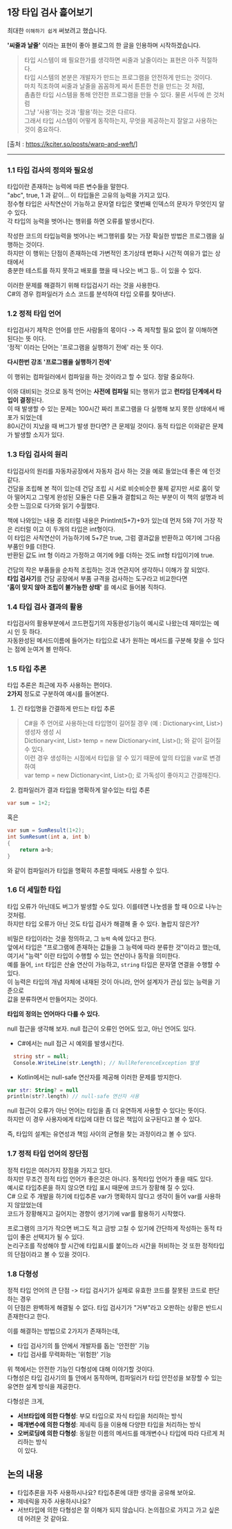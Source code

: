 ## 1장 타입 검사 흝어보기
최대한 `이해하기 쉽게` 써보려고 했습니다. 

**'씨줄과 날줄'** 이라는 표현이 좋아 블로그의 한 글을 인용하며 시작하겠습니다.

> 타입 시스템이 왜 필요한가를 생각하면 씨줄과 날줄이라는 표현은 아주 적절하다.  
>타입 시스템의 본분은 개발자가 만드는 프로그램을 안전하게 만드는 것이다.  
>마치 직조하여 씨줄과 날줄을 꼼꼼하게 짜서 튼튼한 천을 만드는 것 처럼,  
>촘촘한 타입 시스템을 통해 안전한 프로그램을 만들 수 있다. 물론 서두에 쓴 것처럼  
>그냥 '사용'하는 것과 '활용'하는 것은 다르다.  
>그래서 타입 시스템이 어떻게 동작하는지, 무엇을 제공하는지 잘알고 사용하는 것이 중요하다.  

[출처 : https://kciter.so/posts/warp-and-weft/]

---
### 1.1 타입 검사의 정의와 필요성
타입이란 존재하는 능력에 따른 변수들을 말한다.  
"abc", true, 1 과 같이... 이 타입들은 고유의 능력을 가지고 있다.  
정수형 타입은 사칙연산이 가능하고 문자열 타입은 몇번째 인덱스의 문자가 무엇인지 알 수 있다.  
각 타입의 능력을 벗어나는 행위를 하면 오류를 발생시킨다.  

작성한 코드의 타입능력을 벗어나는 버그행위를 찾는 가장 확실한 방법은 프로그램을 실행하는 것이다.  
하지만 이 행위는 단점이 존재하는데 가변적인 초기상태 변화나 시간적 여유가 없는 상태에서   
충분한 테스트를 하지 못하고 배포를 했을 때 나오는 버그 등.. 이 있을 수 있다.

이러한 문제를 해결하기 위해 타입검사기 라는 것을 사용한다.   
C#의 경우 컴파일러가 소스 코드를 분석하여 타입 오류를 찾아낸다.  

### 1.2 정적 타입 언어
타입검사기 제작은 언어를 만든 사람들의 몫이다 -> 즉 제작할 필요 없이 잘 이해하면 된다는 뜻 이다.  
'정적' 이라는 단어는 '프로그램을 실행하기 전에' 라는 뜻 이다.   

**다시한번 강조 '프로그램을 실행하기 전에'**

이 행위는 컴파일러에서 컴파일을 하는 것이라고 할 수 있다. 정말 중요하다.  

이와 대비되는 것으로 동적 언어는 **사전에 컴파일** 되는 행위가 없고 **런타임 단계에서 타입이 결정**된다.  
이 때 발생할 수 있는 문제는 100시간 짜리 프로그램을 다 실행해 보지 못한 상태에서 배포가 되었는데  
80시간이 지났을 때 버그가 발생 한다면? 큰 문제일 것이다. 동적 타입은 이와같은 문제가 발생할 소지가 있다.  


### 1.3 타입 검사의 원리
타입검사의 원리를 자동차공장에서 자동차 검사 하는 것을 예로 들었는데 좋은 예 인것 같다.  
건담을 조립해 본 적이 있는데 건담 조립 시 서로 비슷비슷한 물체 같지만 서로 홈이 맞아 떨어지고 그렇게 완성된   모듈은 다른 모듈과 결합되고 하는 부분이 이 책의 설명과 비슷한 느낌으로 다가와 읽기 수월했다.  

책에 나와있는 내용 중 리터럴 내용은 PrintInt(5+7)+9가 있는데 먼저 5와 7이 가장 작은 리터럴 이고 이 두개의 타입은 int형이다.  
이 타입은 사칙연산이 가능하기에 5+7은 true, 그럼 결과값을 반환하고 여기에 그다음 부품인 9를 더한다.  
반환된 값도 int 형 이라고 가정하고 여기에 9를 더하는 것도 int형 타입이기에 true.

건담의 작은 부품들을 순차적 조립하는 것과 연관지어 생각하니 이해가 잘 되었다.  
**타입 검사기**를 건담 공장에서 부품 규격을 검사하는 도구라고 비교한다면  
**'홈이 맞지 않아 조립이 불가능한 상태'** 를 예시로 들어봄 직하다.  

### 1.4 타입 검사 결과의 활용
타입검사의 활용부분에서 코드편집기의 자동완성기능이 예시로 나왔는데 재미있는 예시 인 듯 하다.  
자동완성된 메서드이름에 들어가는 타입으로 내가 원하는 메서드를 구분해 찾을 수 있다는 점에 눈여겨 볼 만하다.  

### 1.5 타입 추론
타입 추론은 최근에 자주 사용하는 편이다.  
**2가지** 정도로 구분하여 예시를 들어본다.  
1. 긴 타입명을 간결하게 만드는 타입 추론
> C#을 주 언어로 사용하는데 타입명이 길어질 경우 (예 : Dictionary<int, List<string>>) 생성자 생성 시  
Dictionary<int, List<string>> temp = new Dictionary<int, List<string>>(); 와 같이 길어질 수 있다.  
이런 경우 생성하는 시점에서 타입을 알 수 있기 때문에 앞의 타입을 var로 변경하여  
var temp = new Dictionary<int, List<string>>(); 로 가독성이 좋아지고 간결해진다.  

2. 컴파일러가 결과 타입을 명확하게 알수있는 타입 추론
```c#
var sum = 1+2;
```
혹은

```c#
var sum = SumResult(1+2);
int SumResumt(int a, int b)
{
    return a+b;
}
```
와 같이 컴파일러가 타입을 명확히 추론할 때에도 사용할 수 있다.

### 1.6 더 세밀한 타입
타입 오류가 아닌데도 버그가 발생할 수도 있다. 이를테면 나눗셈을 할 때 0으로 나누는 것처럼.  
하지만 타입 오류가 아닌 것도 타입 검사가 해결해 줄 수 있다. 놀랍지 않은가?  

비밀은 타입이라는 것을 정의하고, 그 `능력` 속에 있다고 한다.  
앞에서 타입은 "프로그램에 존재하는 값들을 그 능력에 따라 분류한 것"이라고 했는데,  
여기서 "능력" 이란 타입이 수행할 수 있는 연산이나 동작을 의미한다.  
예를 들어, `int` 타입은 산술 연산이 가능하고, `string` 타입은 문자열 연결을 수행할 수 있다.  
이 능력은 타입의 개념 자체에 내재된 것이 아니라, 언어 설계자가 관심 있는 능력을 기준으로  
값을 분류하면서 만들어지는 것이다.

**타입의 정의는 언어마다 다를 수 있다.**

null 접근을 생각해 보자. null 접근이 오류인 언어도 있고, 아닌 언어도 있다.  
- C#에서는 null 접근 시 예외를 발생시킨다.
```csharp
  string str = null;
  Console.WriteLine(str.Length); // NullReferenceException 발생
```

- Kotlin에서는 null-safe 연산자를 제공해 이러한 문제를 방지한다.
```kotlin
var str: String? = null
println(str?.length) // null-safe 연산자 사용
```
null 접근이 오류가 아닌 언어는 타입을 좀 더 유연하게 사용할 수 있다는 뜻이다.  
하지만 이 경우 사용자에게 타입에 대한 더 많은 책임이 요구된다고 볼 수 있다.  

즉, 타입의 설계는 유연성과 책임 사이의 균형을 찾는 과정이라고 볼 수 있다.  

### 1.7 정적 타입 언어의 장단점
정적 타입은 여러가지 장점을 가지고 있다.  
하지만 무조건 정적 타입 언어가 좋은것은 아니다. 동적타입 언어가 좋을 때도 있다.  
예시로 타입추론을 하지 않으면 타입 표시 때문에 코드가 장황해 질 수 있다.  
C# 으로 주 개발을 하기에 타입추론 var가 명확하지 않다고 생각이 들어 var를 사용하지 않았었는데  
코드가 장황해지고 길어지는 경향이 생기기에 var를 활용하기 시작했다.  

프로그램의 크기가 작으면 버그도 적고 금방 고칠 수 있기에 간단하게 작성하는 동적 타입이 좋은 선택지가 될 수 있다.  
논리구조를 작성해야 할 시간에 타입표시를 붙이느라 시간을 허비하는 것 또한 정적타입의 단점이라고 볼 수 있을 것이다.  

### 1.8 다형성
정적 타입 언어의 큰 단점 -> 타입 검사기가 실제로 유효한 코드를 잘못된 코드로 판단하는 경우  
이 단점은 완벽하게 해결될 수 없다. 타입 검사기가 "거부"라고 오판하는 상황은 반드시 존재한다고 한다.  

이를 해결하는 방법으로 2가지가 존재하는데,  
- 타입 검사기의 틀 안에서 개발자를 돕는 '안전한' 기능  
- 타입 검사를 무력화하는 '위험한' 기능  

위 책에서는 안전한 기능인 다형성에 대해 이야기할 것이다.  
다형성은 타입 검사기의 틀 안에서 동작하며, 컴파일러가 타입 안전성을 보장할 수 있는 유연한 설계 방식을 제공한다.  

다형성은 크게,  
- **서브타입에 의한 다형성**: 부모 타입으로 자식 타입을 처리하는 방식  
- **매개변수에 의한 다형성**: 제네릭 등을 이용해 다양한 타입을 처리하는 방식  
- **오버로딩에 의한 다형성**: 동일한 이름의 메서드를 매개변수나 타입에 따라 다르게 처리하는 방식  
이 있다.

## 논의 내용
- 타입추론을 자주 사용하시나요? 타입추론에 대한 생각을 공유해 보아요.
- 제네릭을 자주 사용하시나요?
- 서브타입에 의한 다형성은 잘 이해가 되지 않습니다. 논의점으로 가지고 가고 싶은데 어려운 것 같아요.